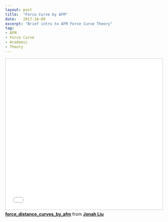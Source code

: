 ```yaml
---
layout: post
title:  "Force Curve by AFM"
date:   2017-10-09
excerpt: "Brief intro to AFM Force Curve Theory"
tag:
- AFM 
- Force Curve
- Academic
- Theory
---
```


<iframe src="//www.slideshare.net/slideshow/embed_code/key/lTyR6tQ7dSXNq4" width="595" height="485" frameborder="0" marginwidth="0" marginheight="0" scrolling="no" style="border:1px solid #CCC; border-width:1px; margin-bottom:5px; max-width: 100%;" allowfullscreen> </iframe> <div style="margin-bottom:5px"> <strong> <a href="//www.slideshare.net/secret/lTyR6tQ7dSXNq4" title="force_distance_curves_by_afm" target="_blank">force_distance_curves_by_afm</a> </strong> from <strong><a href="//www.slideshare.net/JonahLiu6" target="_blank">Jonah Liu</a></strong> </div>